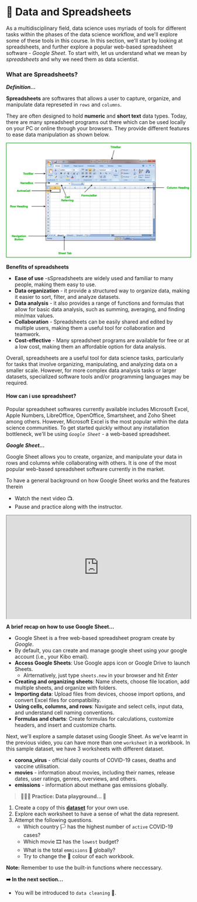# 🔢 Data and Spreadsheets
As a multidisciplinary field, data science uses myriads of tools for different tasks within the phases of the data science workflow, and we'll explore some of these tools in this course. In this section, we'll start by looking at spreadsheets, and further explore a popular web-based spreadsheet software - _Google Sheet_. To start with, let us understand what we mean by _spreadsheets_ and why we need them as data scientist. 

### What are Spreadsheets?

<aside>

**_Definition..._**

**Spreadsheets** are softwares that allows a user to capture, organize, and manipulate data represeted in `rows` and `columns`.
</aside>

 They are often designed to hold **numeric** and **short text** data types. Today, there are many spreadsheet programs out there which can be used locally on your PC or online through your browsers. They provide different features to ease data manipulation as shown below.

<img src="./intro-to-data/spreadsheet.jpeg" style="border: 1px solid green;"> </img>

<aside>

**Benefits of spreadsheets**
- **Ease of use** -sSpreadsheets are widely used and familiar to many people, making them easy to use.
- **Data organization** - it provide a structured way to organize data, making it easier to sort, filter, and analyze datasets.
- **Data analysis** - it also provides a range of functions and formulas that allow for basic data analysis, such as summing, averaging, and finding min/max values.
- **Collaboration** - Spreadsheets can be easily shared and edited by multiple users, making them a useful tool for collaboration and teamwork.
- **Cost-effective** - Many spreadsheet programs are available for free or at a low cost, making them an affordable option for data analysis.
</aside>

Overall, spreadsheets are a useful tool for data science tasks, particularly for tasks that involve organizing, manipulating, and analyzing data on a smaller scale. However, for more complex data analysis tasks or larger datasets, specialized software tools and/or programming languages may be required.

#### How can i use spreadsheet?
Popular spreadsheet softwares currently available includes Microsoft Excel, Apple Numbers, LibreOffice, OpenOffice, Smartsheet, and Zoho Sheet among others. However, Microsoft Excel is the most popular within the data science communities. To get started quickly without any installation bottleneck, we'll be using _`Google Sheet`_ - a web-based spreadsheet. 

<aside>

**_Google Sheet..._**

Google Sheet allows you to create, organize, and manipulate your data in rows and columns while collaborating with others. It is one of the most popular web-based spreadsheet software currently in the market.

To have a general background on how Google Sheet works and the features therein 
- Watch the next video 📺. 
- Pause and practice along with the instructor.

</aside>

<div style="position: relative; padding-bottom: 56.25%; height: 0;"><iframe src="https://www.youtube.com/embed/xv8RXzUMTng?si=QWaW5-gs6Fh1t8PA" title="Sample Data Science Project" frameborder="0" allow="accelerometer; autoplay; clipboard-write; encrypted-media; gyroscope; picture-in-picture" allowfullscreen style="position: absolute; top: 0; left: 0; width: 100%; height: 100%; border: 1px solid grey;"></iframe></div>

<aside>

**A brief recap on how to use Google Sheet...**
- Google Sheet is a free web-based spreadsheet program create by _Google_.
- By default, you can create and manage google sheet using your google account (i.e., your Kibo email).
- **Access Google Sheets**: Use Google apps icon or Google Drive to launch Sheets.
    - Alrternatively, just type `sheets.new` in your browser and hit _Enter_
- **Creating and organizing sheets**: Name sheets, choose file location, add multiple sheets, and organize with folders.
- **Importing data**: Upload files from devices, choose import options, and convert Excel files for compatibility.
- **Using cells, columns, and rows**: Navigate and select cells, input data, and understand cell naming conventions.
- **Formulas and charts**: Create formulas for calculations, customize headers, and insert and customize charts.
</aside>

Next, we'll explore a sample dataset using Google Sheet. As we've learnt in the previous video, you can have more than one `worksheet` in a workbook. In this sample dataset, we have 3 worksheets with different dataset. 
- **corona_virus** - official daily counts of COVID-19 cases, deaths and vaccine utilisation.
- **movies** - information about movies, including their names, release dates, user ratings, genres, overviews, and others.
- **emissions** - information about methane gas emissions globally.


> **👩🏾‍🎨 Practice: Data playground... 🎯**

1. Create a copy of this **[dataset](https://docs.google.com/spreadsheets/d/1skQFAP9whhf9di2ncRxwZalgLPGF6Lrqxa8Jfi0njXQ/edit?usp=sharing)** for your own use. 
2. Explore each worksheet to have a sense of what the data represent.
3. Attempt the following questions.
    - Which country 🏳️ has the highest number of `active` COVID-19 cases?
    - Which movie 🎞️ has the `lowest` budget?
    - What is the total `emmisions` 🌅 globally?
    - Try to change the 🔴 colour of each workbook.

**Note:** Remember to use the built-in functions where neccessary.

<!-- #### Submission
Once you completed the task above, submit the URL to your google sheet using this **[submission form](https://docs.google.com/forms/d/e/1FAIpQLSdUVITs28jpj5aQZUCJRuBQHJInV0WlBaX1obIBeQWxHziJKQ/viewform)** -->

<aside>

**➡️ In the next section...**
- You will be introduced to `data cleaning` 🎯.
</aside>